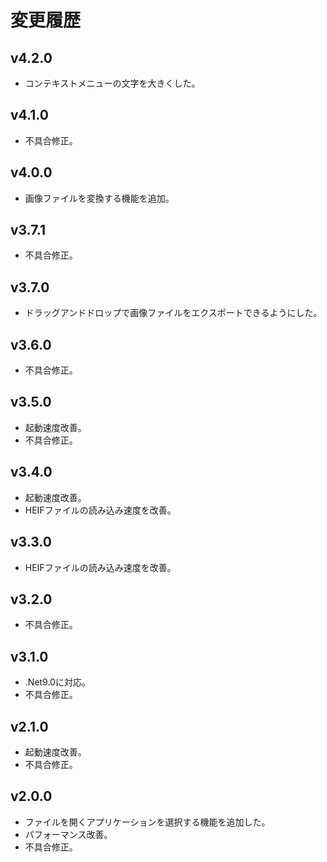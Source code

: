 # 変更履歴

## v4.2.0
* コンテキストメニューの文字を大きくした。

## v4.1.0
* 不具合修正。

## v4.0.0
* 画像ファイルを変換する機能を追加。

## v3.7.1
* 不具合修正。

## v3.7.0
* ドラッグアンドドロップで画像ファイルをエクスポートできるようにした。

## v3.6.0
* 不具合修正。

## v3.5.0
* 起動速度改善。
* 不具合修正。

## v3.4.0
* 起動速度改善。
* HEIFファイルの読み込み速度を改善。

## v3.3.0
* HEIFファイルの読み込み速度を改善。

## v3.2.0
* 不具合修正。

## v3.1.0
* .Net9.0に対応。
* 不具合修正。

## v2.1.0
* 起動速度改善。
* 不具合修正。

## v2.0.0
* ファイルを開くアプリケーションを選択する機能を追加した。
* パフォーマンス改善。
* 不具合修正。
